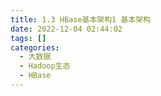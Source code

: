 ```yaml
---
title: 1.3 HBase基本架构1 基本架构  
date: 2022-12-04 02:44:02  
tags: []  
categories:
  - 大数据
  - Hadoop生态
  - HBase
---
```

